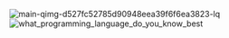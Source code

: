 ![main-qimg-d527fc52785d90948eea39f6f6ea3823-lq](https://user-images.githubusercontent.com/86332370/170534059-dafc727b-bbf2-4ed3-a071-61793887c7fc.jpg)
![what_programming_language_do_you_know_best](https://user-images.githubusercontent.com/86332370/170534073-af86a3bc-524b-47d5-8eef-aba198e0906a.jpg)

